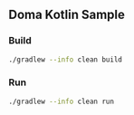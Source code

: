 Doma Kotlin Sample
------------------

### Build

```sh
./gradlew --info clean build
```

### Run

```sh
./gradlew --info clean run
```
